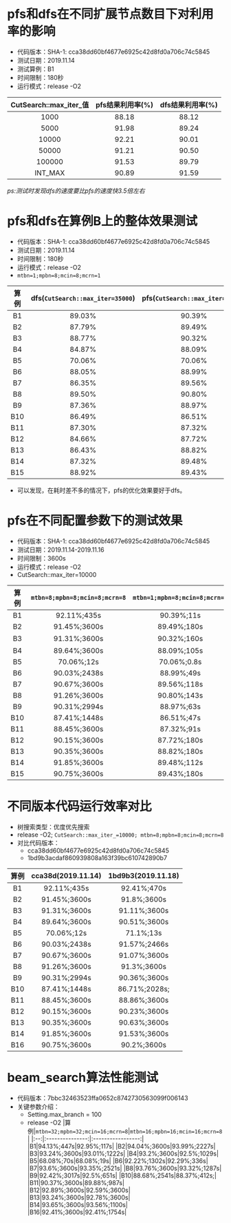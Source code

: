 # pfs和dfs在不同扩展节点数目下对利用率的影响

+ 代码版本：SHA-1: cca38dd60bf4677e6925c42d8fd0a706c74c5845
+ 测试日期：2019.11.14
+ 测试算例：B1
+ 时间限制：180秒
+ 运行模式：release -O2

| CutSearch::max_iter_值 |pfs结果利用率(%)|dfs结果利用率(%)|
|:------------:|:---------------:|:---------------:|
|   1000     |    88.18      |     88.12     |
|   5000     |    91.98      |     89.24     |
|   10000    |    92.21      |     90.01     |
|   50000    |    91.21      |     90.50     |
|   100000   |    91.53      |     89.79     |
|   INT_MAX  |    90.89      |     91.59     |

_ps:测试时发现dfs的速度要比pfs的速度快3.5倍左右_

# pfs和dfs在算例B上的整体效果测试

+ 代码版本：SHA-1: cca38dd60bf4677e6925c42d8fd0a706c74c5845
+ 测试日期：2019.11.14
+ 时间限制：180秒
+ 运行模式：release -O2
+ ```mtbn=1;mpbn=8;mcin=8;mcrn=1```

| 算例  | dfs(```CutSearch::max_iter=35000```) | pfs(```CutSearch::max_iter=10000```) |
|:-------:|:---------------------------------:|:--------------------------------:|
|   B1  |              89.03%             |          90.39%                |
|   B2  |              87.79%             |          89.49%                |
|   B3  |              88.77%             |          90.32%                |
|   B4  |              84.87%             |          88.09%                |
|   B5  |              70.06%             |          70.06%                |
|   B6  |              88.05%             |          88.99%                |
|   B7  |              86.35%             |          89.56%                |
|   B8  |              89.50%             |          90.80%                |
|   B9  |              87.36%             |          88.97%                |
|   B10 |              86.49%             |          86.51%                |
|   B11 |              87.30%             |          87.32%                |
|   B12 |              84.66%             |          87.72%                |
|   B13 |              86.43%             |          88.82%                |
|   B14 |              87.32%             |          89.48%                |
|   B15 |              88.92%             |          89.43%                |

+ 可以发现，在耗时差不多的情况下，pfs的优化效果要好于dfs。

# pfs在不同配置参数下的测试效果

+ 代码版本：SHA-1: cca38dd60bf4677e6925c42d8fd0a706c74c5845
+ 测试日期：2019.11.14-2019.11.16
+ 时间限制：3600s
+ 运行模式：release -O2
+ CutSearch::max_iter=10000

| 算例 | ```mtbn=8;mpbn=8;mcin=8;mcrn=8``` | ```mtbn=1;mpbn=8;mcin=8;mcrn=1``` |```mtbn=64;mpbn=8;mcin=8;mcrn=1``` |
| :--: | :-------------------------: | :-------------------------: |:-------------------------: |
|  B1  |         92.11%;435s         |         90.39%;11s          |92.86%;891s|
|  B2  |        91.45%;3600s         |         89.49%;180s         |90.54%;3600s|
|  B3  |        91.31%;3600s         |         90.32%;160s         |不可行解;3600s|
|  B4  |        89.64%;3600s         |         88.09%;105s         |88.53%;3600s|
|  B5  |         70.06%;12s          |         70.06%;0.8s         |70.06%;62s|
|  B6  |        90.03%;2438s         |         88.99%;49s          |90.3%;3600s|
|  B7  |        90.67%;3600s         |         89.56%;118s         |90.51%;3600s|
|  B8  |        91.26%;3600s         |         90.80%;143s         |91.16%;3600s|
|  B9  |        90.31%;2994s         |         88.97%;63s          |89.95%;3600s|
| B10  |        87.41%;1448s         |         86.51%;47s          |87.84%;3600s|
| B11  |        88.45%;3600s         |         87.32%;91s          |87.93%;3600s|
| B12  |        90.15%;3600s         |         87.72%;180s         |88.53%;3600s|
| B13  |        90.35%;3600s         |         88.82%;180s         |89.34%;3600s|
| B14  |        91.85%;3600s         |         89.48%;112s         |90.26%;3600s|
| B15  |        90.75%;3600s         |         89.43%;180s         |89.93%;3600s|

# 不同版本代码运行效率对比

+ 树搜索类型：优度优先搜索
+ release -O2;  ```CutSearch::max_iter_=10000; mtbn=8;mpbn=8;mcin=8;mcrn=8```
+ 对比代码版本：
  + cca38dd60bf4677e6925c42d8fd0a706c74c5845
  + 1bd9b3acdaf860939808a163f39bc610742890b7

|算例|cca38d(2019.11.14)|1bd9b3(2019.11.18)|
|:--:|:---------------:|:-----------------:|
|B1|92.11%;435s|92.41%;470s|
|B2|91.45%;3600s|91.8%;3600s|
|B3|91.31%;3600s|91.11%;3600s|
|B4|89.64%;3600s|90.51%;3600s|
|B5|70.06%;12s|71.1%;13s|
|B6|90.03%;2438s|91.57%;2466s|
|B7|90.67%;3600s|91.07%;3600s|
|B8|91.26%;3600s|91.3%;3600s|
|B9|90.31%;2994s|90.36%;3600s|
|B10|87.41%;1448s|86.71%;2028s;|
|B11|88.45%;3600s|88.86%;3600s|
|B12|90.15%;3600s|90.23%;3600s|
|B13|90.35%;3600s|90.63%;3600s|
|B14|91.85%;3600s|91.53%;3600s|
|B16|90.75%;3600s|90.2%;3600s|

# beam_search算法性能测试

+ 代码版本：7bbc32463523ffa0652c8742730563099f006143
+ 关键参数介绍：
  + Setting.max_branch = 100
  + release -O2
|算例|```mtbn=32;mpbn=32;mcin=16;mcrn=8```|```mtbn=16;mpbn=16;mcin=16;mcrn=8```|
|:--:|:---------------:|:-----------------:|
|B1|94.13%;447s|92.95%;117s|
|B2|94.04%;3600s|93.99%;2227s|
|B3|93.24%;3600s|93.01%;1222s|
|B4|93.2%;3600s|92.5%;1029s|
|B5|68.08%;70s|68.08%;19s|
|B6|92.22%;1302s|92.29%;336s|
|B7|93.6%;3600s|93.35%;2521s|
|B8|93.76%;3600s|93.32%;1287s|
|B9|92.42%;3017s|92.5%;651s|
|B10|88.68%;2541s|88.37%;412s;|
|B11|90.37%;3600s|89.88%;987s|
|B12|92.89%;3600s|92.59%;3600s|
|B13|93.24%;3600s|92.78%;3600s|
|B14|93.65%;3600s|93.56%;1100s|
|B16|92.41%;3600s|92.41%;1754s|